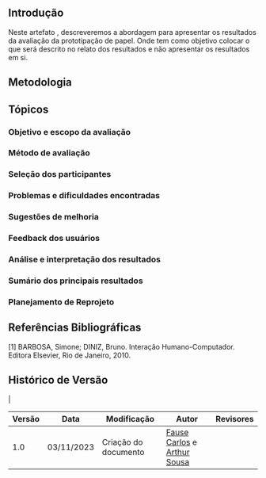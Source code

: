 ## Introdução

Neste artefato , descreveremos a abordagem para apresentar os resultados da avaliação da prototipação de papel. Onde tem como objetivo colocar o que será descrito no relato dos resultados e não apresentar os resultados em si.


## Metodologia


## Tópicos


### Objetivo e escopo da avaliação


### Método de avaliação


### Seleção dos participantes 


### Problemas e dificuldades encontradas


### Sugestões de melhoria 


### Feedback dos usuários


### Análise e interpretação dos resultados


### Sumário dos principais resultados


### Planejamento de Reprojeto


## Referências Bibliográficas

[1] BARBOSA, Simone; DINIZ, Bruno. Interação Humano-Computador. Editora Elsevier, Rio de Janeiro, 2010.

## Histórico de Versão
|

| Versão | Data       | Modificação                             | Autor                         | Revisores                         |
| ------ | ---------- | --------------------------------------- | ----------------------------- | ----------------------------- |
|    1.0   |   03/11/2023   |   Criação do documento | [Fause Carlos](https://github.com/FauseSkyWalker) e  [Arthur Sousa](https://github.com/arthurrsousa)|  |